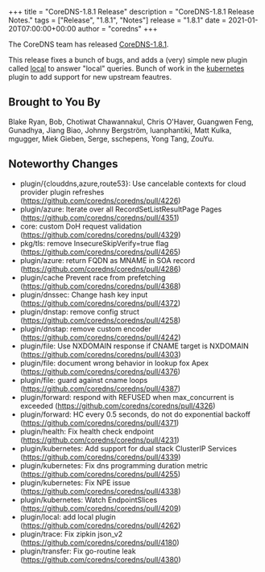 +++
title = "CoreDNS-1.8.1 Release"
description = "CoreDNS-1.8.1 Release Notes."
tags = ["Release", "1.8.1", "Notes"]
release = "1.8.1"
date = 2021-01-20T07:00:00+00:00
author = "coredns"
+++

The CoreDNS team has released
[CoreDNS-1.8.1](https://github.com/coredns/coredns/releases/tag/v1.8.1).

This release fixes a bunch of bugs, and adds a (very) simple new plugin
called [local](https://coredns.io/plugins/local/) to answer "local" queries. Bunch of work in
the [kubernetes](https://coredns.io/plugins/kubernetes) plugin to add support for new upstream
feautres.

## Brought to You By

Blake Ryan, Bob, Chotiwat Chawannakul, Chris O'Haver, Guangwen Feng, Gunadhya, Jiang Biao, Johnny
Bergström, luanphantiki, Matt Kulka, mgugger, Miek Gieben, Serge, sschepens, Yong Tang, ZouYu.

## Noteworthy Changes

* plugin/{clouddns,azure,route53}: Use cancelable contexts for cloud provider plugin refreshes (https://github.com/coredns/coredns/pull/4226)
* plugin/azure: Iterate over all RecordSetListResultPage Pages (https://github.com/coredns/coredns/pull/4351)
* core: custom DoH request validation (https://github.com/coredns/coredns/pull/4329)
* pkg/tls: remove InsecureSkipVerify=true flag (https://github.com/coredns/coredns/pull/4265)
* plugin/azure: return FQDN as MNAME in SOA record (https://github.com/coredns/coredns/pull/4286)
* plugin/cache Prevent race from prefetching (https://github.com/coredns/coredns/pull/4368)
* plugin/dnssec: Change hash key input (https://github.com/coredns/coredns/pull/4372)
* plugin/dnstap: remove config struct (https://github.com/coredns/coredns/pull/4258)
* plugin/dnstap: remove custom encoder (https://github.com/coredns/coredns/pull/4242)
* plugin/file: Use NXDOMAIN response if CNAME target is NXDOMAIN (https://github.com/coredns/coredns/pull/4303)
* plugin/file: document wrong behavior in lookup fox Apex (https://github.com/coredns/coredns/pull/4376)
* plugin/file: guard against cname loops (https://github.com/coredns/coredns/pull/4387)
* plugin/forward: respond with REFUSED when max_concurrent is exceeded (https://github.com/coredns/coredns/pull/4326)
* plugin/forward: HC every 0.5 seconds, do not do exponential backoff (https://github.com/coredns/coredns/pull/4371)
* plugin/health: Fix health check endpoint (https://github.com/coredns/coredns/pull/4231)
* plugin/kubernetes: Add support for dual stack ClusterIP Services (https://github.com/coredns/coredns/pull/4339)
* plugin/kubernetes: Fix dns programming duration metric (https://github.com/coredns/coredns/pull/4255)
* plugin/kubernetes: Fix NPE issue (https://github.com/coredns/coredns/pull/4338)
* plugin/kubernetes: Watch EndpointSlices (https://github.com/coredns/coredns/pull/4209)
* plugin/local: add local plugin (https://github.com/coredns/coredns/pull/4262)
* plugin/trace: Fix zipkin json_v2 (https://github.com/coredns/coredns/pull/4180)
* plugin/transfer: Fix go-routine leak (https://github.com/coredns/coredns/pull/4380)
